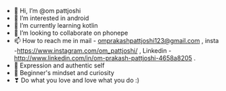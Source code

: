 - 👋 Hi, I’m @om pattjoshi
- 👀 I’m interested in android
- 🌱 I’m currently learning kotlin
- 💞️ I’m looking to collaborate on phonepe
- 📫 How to reach me in mail - omprakashpattjoshi123@gmail.com ,
                         insta -https://www.instagram.com/om_pattjoshi/ ,
                         Linkedin -http://www.linkedin.com/in/om-prakash-pattjoshi-4658a8205 .
- 🎂 Expression and authentic self
- 🍏 Beginner's mindset and curiosity
- ❣ Do what you love and love what you do :)


